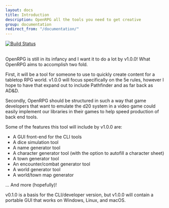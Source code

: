 ```yaml
---
layout: docs
title: Introduction
description: OpenRPG all the tools you need to get creative
group: documentation
redirect_from: "/documentation/"
---
```


<!-- Copied from README.md -->

[![Build Status](https://travis-ci.org/incomingstick/OpenRPG.svg?branch=master)](https://travis-ci.org/incomingstick/OpenRPG)
<!-- not needed on website [![Discord Chat](https://img.shields.io/badge/chat-on%20discord-blue.svg)](https://discord.gg/vdwKeZg) -->
<br>
OpenRPG is still in its infancy and I want it to do a lot by v1.0.0!  
What OpenRPG aims to accomplish two fold.  

First, it will be a tool for someone to use to quickly create content
for a tabletop RPG world. v1.0.0 will focus specifically on the
5e rules, however I hope to have that expand out to include
Pathfinder and as far back as AD&D.

Secondly, OpenRPG should be structured in such a way that game developers
that want to emulate the d20 system in a video game could easily implement
our libraries in their games to help speed production of back end tools.

Some of the features this tool will include by v1.0.0 are:<br>
- A GUI front-end for the CLI tools<br>
- A dice simulation tool<br>
- A name generator tool<br>
- A character generator tool (with the option to autofill a character sheet)<br>
- A town generator tool<br>
- An encounter/combat generator tool<br>
- A world generator tool<br>
- A world/town map generator<br>

... And more (hopefully)!

v0.1.0 is a basis for the CLI/developer version, but v1.0.0 will contain a
portable GUI that works on Windows, Linux, and macOS.